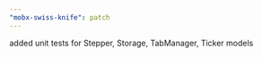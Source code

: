 ```yaml
---
"mobx-swiss-knife": patch
---
```


added unit tests for Stepper, Storage, TabManager, Ticker models
